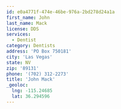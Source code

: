 ```yaml
---
id: e0a4771f-474e-46be-976a-2bd278d24a1a
first_name: John
last_name: Mack
license: DDS
services:
  - Dentist
category: Dentists
address: 'PO Box 750181'
city: 'Las Vegas'
state: NV
zip: '89131'
phone: '(702) 312-2273'
title: 'John Mack'
_geoloc:
  lng: -115.24685
  lat: 36.294596
---
```

